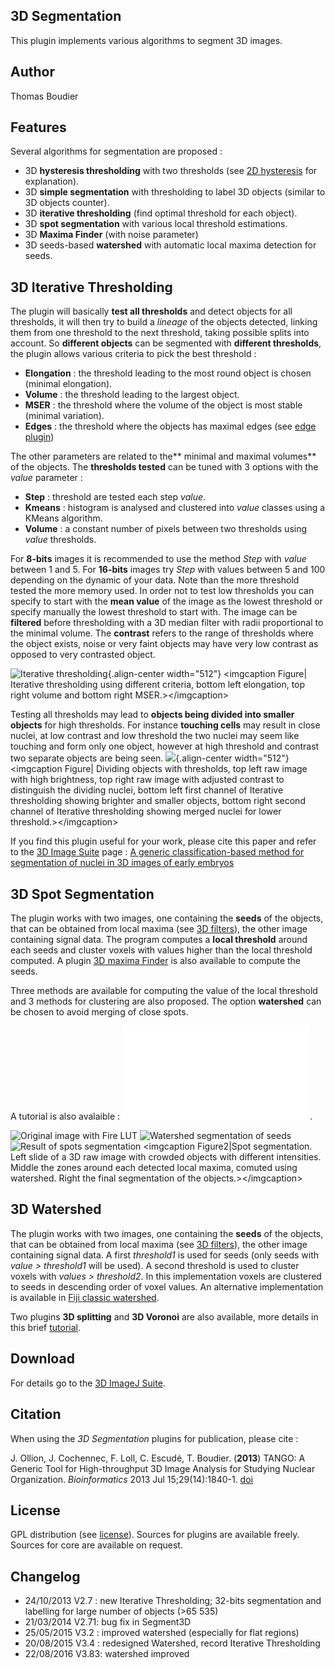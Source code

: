 ## 3D Segmentation

This plugin implements various algorithms to segment 3D images.

## Author

Thomas Boudier

## Features

Several algorithms for segmentation are proposed :

-   3D **hysteresis thresholding** with two thresholds (see [2D
    hysteresis](/plugin/segmentation/hysteresis_thresholding/start) for
    explanation).
-   3D **simple segmentation** with thresholding to label 3D objects
    (similar to 3D objects counter).
-   3D **iterative thresholding** (find optimal threshold for each
    object).
-   3D **spot segmentation** with various local threshold estimations.
-   3D **Maxima Finder** (with noise parameter)
-   3D seeds-based **watershed** with automatic local maxima detection
    for seeds.

## 3D Iterative Thresholding

The plugin will basically **test all thresholds** and detect objects for
all thresholds, it will then try to build a *lineage* of the objects
detected, linking them from one threshold to the next threshold, taking
possible splits into account. So **different objects** can be segmented
with **different thresholds**, the plugin allows various criteria to
pick the best threshold :

-   **Elongation** : the threshold leading to the most round object is
    chosen (minimal elongation).
-   **Volume** : the threshold leading to the largest object.
-   **MSER** : the threshold where the volume of the object is most
    stable (minimal variation).
-   **Edges** : the threshold where the objects has maximal edges (see
    [edge plugin](/plugin/filter/3d_edge_and_symmetry_filter/start))

The other parameters are related to the\*\* minimal and maximal
volumes\*\* of the objects. The **thresholds tested** can be tuned with
3 options with the *value* parameter :

-   **Step** : threshold are tested each step *value*.
-   **Kmeans** : histogram is analysed and clustered into *value*
    classes using a KMeans algorithm.
-   **Volume** : a constant number of pixels between two thresholds
    using *value* thresholds.

For **8-bits** images it is recommended to use the method *Step* with
*value* between 1 and 5. For **16-bits** images try *Step* with values
between 5 and 100 depending on the dynamic of your data. Note than the
more threshold tested the more memory used. In order not to test low
thresholds you can specify to start with the **mean value** of the image
as the lowest threshold or specify manually the lowest threshold to
start with. The image can be **filtered** before thresholding with a 3D
median filter with radii proportional to the minimal volume. The
**contrast** refers to the range of thresholds where the object exists,
noise or very faint objects may have very low contrast as opposed to
very contrasted object.

![Iterative
thresholding](/plugin/segmentation/3d_spots_segmentation/dotblot.png){.align-center
width="512"} \<imgcaption Figure\| Iterative thresholding using
different criteria, bottom left elongation, top right volume and bottom
right MSER.\>\</imgcaption\>

Testing all thresholds may lead to **objects being divided into smaller
objects** for high thresholds. For instance **touching cells** may
result in close nuclei, at low contrast and low threshold the two nuclei
may seem like touching and form only one object, however at high
threshold and contrast two separate objects are being seen.
![](/plugin/segmentation/3d_spots_segmentation/montagetouching.png){.align-center
width="512"} \<imgcaption Figure\| Dividing objects with thresholds, top
left raw image with high brightness, top right raw image with adjusted
contrast to distinguish the dividing nuclei, bottom left first channel
of Iterative thresholding showing brighter and smaller objects, bottom
right second channel of Iterative thresholding showing merged nuclei for
lower threshold.\>\</imgcaption\>

If you find this plugin useful for your work, please cite this paper and
refer to the [3D Image Suite](/plugin/stacks/3d_ij_suite/start) page :
[A generic classification-based method for segmentation of nuclei in 3D
images of early embryos](http://www.biomedcentral.com/1471-2105/15/9)

## 3D Spot Segmentation

The plugin works with two images, one containing the **seeds** of the
objects, that can be obtained from local maxima (see [3D
filters](/plugin/filter/3d_filters/start)), the other image containing
signal data. The program computes a **local threshold** around each
seeds and cluster voxels with values higher than the local threshold
computed. A plugin [3D maxima
Finder](/tutorial/plugins/3d_maxima_finder) is also available to compute
the seeds.

Three methods are available for computing the value of the local
threshold and 3 methods for clustering are also proposed. The option
**watershed** can be chosen to avoid merging of close spots.

A tutorial is also avalaible : ![3D Spot Segmentation
Manual](/plugin/stacks/3d_ij_suite/3d_seg_spot_tutorial.pdf).

![Original image with Fire
LUT](/plugin/segmentation/3d_spots_segmentation/heck-orig.png)
![Watershed segmentation of
seeds](/plugin/segmentation/3d_spots_segmentation/heck-watershed.png)![Result
of spots
segmentation](/plugin/segmentation/3d_spots_segmentation/heck-seg.png)
\<imgcaption Figure2\|Spot segmentation. Left slide of a 3D raw image
with crowded objects with different intensities. Middle the zones around
each detected local maxima, comuted using watershed. Right the final
segmentation of the objects.\>\</imgcaption\>

## 3D Watershed

The plugin works with two images, one containing the **seeds** of the
objects, that can be obtained from local maxima (see [3D
filters](/plugin/filter/3d_filters/start)), the other image containing
signal data. A first *threshold1* is used for seeds (only seeds with
*value \> threshold1* will be used). A second threshold is used to
cluster voxels with *values \> threshold2*. In this implementation
voxels are clustered to seeds in descending order of voxel values. An
alternative implementation is available in [Fiji classic
watershed](http://fiji.sc/Classic_Watershed).

Two plugins **3D splitting** and **3D Voronoi** are also available, more
details in this brief [tutorial](/tutorial/general/watershed_3d).

## Download

For details go to the [3D ImageJ
Suite](/plugin/stacks/3d_ij_suite/start).

## Citation

When using the *3D Segmentation* plugins for publication, please cite :

J. Ollion, J. Cochennec, F. Loll, C. Escudé, T. Boudier. (**2013**)
TANGO: A Generic Tool for High-throughput 3D Image Analysis for Studying
Nuclear Organization. *Bioinformatics* 2013 Jul 15;29(14):1840-1.
[doi](http://dx.doi.org/10.1093/bioinformatics/btt276)

## License

GPL distribution (see [license](http://www.cecill.info/index.en.html)).
Sources for plugins are available freely. Sources for core are available
on request.

## Changelog

-   24/10/2013 V2.7 : new Iterative Thresholding; 32-bits segmentation
    and labelling for large number of objects (\>65 535)
-   21/03/2014 V2.71: bug fix in Segment3D
-   25/05/2015 V3.2 : improved watershed (especially for flat regions)
-   20/08/2015 V3.4 : redesigned Watershed, record Iterative
    Thresholding
-   22/08/2016 V3.83: watershed improved
